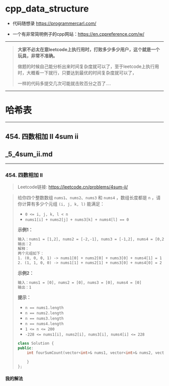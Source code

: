 # cpp_data_structure 

* 代码随想录 https://programmercarl.com/

* 一个有非常简明例子的cpp网站：https://en.cppreference.com/w/

--------------------------------------------------------------------------------
> **大家不必太在意leetcode上执行用时，打败多少多少用户，这个就是一个玩具，非常不准确。**
> 
> 做题的时候自己能分析出来时间复杂度就可以了，至于leetcode上执行用时，大概看一下就行，只要达到最优的时间复杂度就可以了，
> 
> 一样的代码多提交几次可能就击败百分之百了....
--------------------------------------------------------------------------------

# 哈希表

--------------------------------------------------------------------------------

## 454. 四数相加 II 4sum ii

## _5_4sum_ii.md

--------------------------------------------------------------------------------

### 454. 四数相加 II

> Leetcode链接: https://leetcode.cn/problems/4sum-ii/

> 给你四个整数数组 `nums1`、`nums2`、`nums3` 和 `nums4` ，数组长度都是 `n` ，请你计算有多少个元组 `(i, j, k, l)` 能满足：
> 
> * `0 <= i, j, k, l < n`
> * `nums1[i] + nums2[j] + nums3[k] + nums4[l] == 0`
>
>
> **示例1：**
> 
> ```html
> 输入：nums1 = [1,2], nums2 = [-2,-1], nums3 = [-1,2], nums4 = [0,2]
> 输出：2
> 解释：
> 两个元组如下：
> 1. (0, 0, 0, 1) -> nums1[0] + nums2[0] + nums3[0] + nums4[1] = 1 + (-2) + (-1) + 2 = 0
> 2. (1, 1, 0, 0) -> nums1[1] + nums2[1] + nums3[0] + nums4[0] = 2 + (-1) + (-1) + 0 = 0
> ```
>
>
> **示例2：**
> 
> ```html
> 输入：nums1 = [0], nums2 = [0], nums3 = [0], nums4 = [0]
> 输出：1
> ```
> 
>
> **提示：**
> * `n == nums1.length`
> * `n == nums2.length`
> * `n == nums3.length`
> * `n == nums4.length`
> * `1 <= n <= 200`
> * `-228 <= nums1[i], nums2[i], nums3[i], nums4[i] <= 228`
>
> ```c++
> class Solution {
> public:
>     int fourSumCount(vector<int>& nums1, vector<int>& nums2, vector<int>& nums3, vector<int>& nums4) {
> 
>     }
> };
> ```
> 
> 










#### 我的解法
































